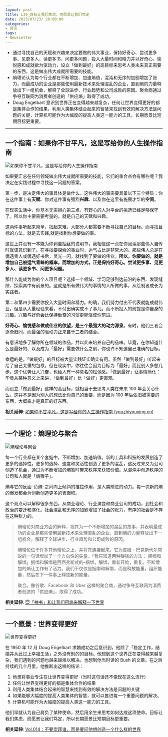 ```yaml
---
layout: post
title: L30_目标让我们焦虑，而愿景让我们笃定
date: 2023/07/23/ 20:00:00
categories:
- 资讯
tags:
- NewsLetter
---
```


- 通过寻找自己的天赋和兴趣来决定要做的伟大事业，保持好奇心、尝试更多事、见更多人、读更多书、问更多问题，投入大量时间和精力并以好奇心、愉悦感和成就欲为驱动力，设立「做到最好」的高目标来思考人类未来真正需要的东西，这是做出伟大成就所需要的技能。
- 熵理论认为每个行业都在不断增加、加速熵值，混沌和无序的加剧增加了张力，而最成功的企业是那些使用最新技术来处理混乱的企业，直到熵的力量释放出下一组机会，解释了全球进步、行业趋势和公司成败的原因。聚合商通过争夺互联网为消费者创造的「供应熵」取得了成功。
- Doug Engelbart 意识到世界正在变得越来越复杂，任何让世界变得更好的都是集体合作的结果，利用人类集体结合起来的智慧来找到有效的解决方法是问题的关键，计算机可能作为大幅度的提高人类这一能力的工具，长期愿景比短期目标更重要。

---

## 一个指南：如果你不甘平凡，这是写给你的人生操作指南

![如果你不甘平凡，这是写给你的人生操作指南](https://pics.naaln.com/blog/2023-07-23-096651.png-basicBlog)

如果要汇总在任何领域做出伟大成就所需要的技能，它们的重合点会有哪些呢？我决定在实践过程中寻找这一问题的答案。

第一步，是决定伟大的事具体是做什么。这件伟大的事需要具备以下三个特质：你在这件事上有**天赋**、你对这件事有强烈**兴趣**、以及你在这里有施展才华的**空间**。

在现实生活中，你基本无需担心第三点，有野心的人对平台的挑选已经足够保守了。所以你主要需要考量的，就是自己的天赋和兴趣。

这两件事听起来简单，找起来难，大部分人都需要不断寻找自己的目标。而寻找目标的方法，就是去实践,就是找到你想要做的事。

这世上并没有一本能为你剥茧抽丝的说明书，我相信这一点在你阅读那些伟人自传时就该意识到了。在寻找要探索的事业时，运气占比是非常大的。那些伟人总是在偶遇贵人或偶遇好书后，灵光一闪，就找到了要做的伟业。**所以，你要做的，就是增加自己被运气青睐的概率。而增加的方式，正是保持好奇心。尝试更多事、见更多人、读更多书、问更多问题。**

那什么能成为你的个人项目呢？选择一个领域、学习足够到达前沿的东西、发现缝隙、探索其中有前景的。这就是所有做伟大的事情的人所做的事，从绘制者成长为实践者。

第二和第四步需要你投入大量时间和精力。的确，我们努力付出不代表就能成就伟业，但是从大量经验来看，不付出确实成不了事儿。而不断投入的前提是你自身的兴趣。兴趣与好奇会比保持勤奋的习惯更能驱使你前进。

**好奇心、愉悦感和做成伟业的欲望，是三个最强大的动力源泉**。有时，他们三者会逐渐趋同，而最强的驱动力正来自于三者的结合。

有意识地多了解你所在领域的作品，并以此来培养自己的品味。毕竟，在你知道什么是最好的、以及成为「最好」需要做什么之前，你也许不知道自己准确的目标。

幸运的是，「做最好」的目标被大量实践证实确实有用。虽然「做到最好」听起来给了自己太重的包袱，但在现实中，你往往会因为目标为「最好」而比别人多想几步。这个优势让人兴奋，也给人有一种莫名的松弛感。「做到最好」让事情简化：毕竟从某种意义上来讲，「做到最好」比「做好」更直观。

而设立「做到最好」这样的高目标，就相当于去思考人类在未来 100 年会关心什么。这并不是因为别人的想法比你自己的重要，而是因为 100 年后依旧被需要的东西，大概率才是真正的好东西。

**相关延伸**:
[如果你不甘平凡，这是写给你的人生操作指南 (youzhiyouxing.cn)](https://youzhiyouxing.cn/materials/1483)

---

## 一个理论：熵理论与聚合

![熵理论与聚合](https://pics.naaln.com/blog/2023-07-23-dbf4b6.jpeg-basicBlog)

每一个行业都在某个套娃中，不断增加、加速熵值。新的工具和科技的发展创造了更多的选择性。更多的选择、速度和灵活性创造了更多的混乱，这反过来又为公司创造了机会，通过为不断增加的熵暂时带来秩序来获取价值。从混沌中创造秩序的公司和人就是「熵贩子」。

熵与它的反面–负熵–之间向上倾斜的推拉作用，是人类前进的动力。每一次新的熵的爆发都会为创新创造更多的表面积。

这个观点可以解释很多东西，从商业理论、行业演变和商业公司的成功，到社会和政治的变迁和演化。社会混乱和无序的加剧增加了社会的张力，有序的社会是不存在这种张力的。

> 熵理论对商业方面的解释，视其为一个不断增加的混乱的故事，并表明最成功的企业是那些使用最新技术来处理混乱的企业，直到熵的力量释放出下一组机会。解释了全球进步、行业趋势和公司成败的原因。
>
> 熵理论位于许多其他理论之上，并将其连接起来。它为吉姆 - 巴克斯代尔常说的一句话增加了一个方向性的矢量。「我只知道两种赚钱的方法： 捆绑和解绑」捆绑和解绑是西西弗斯式的–捆绑，解绑，重新开始，重复。不断增加的熵让工作有了活力。我们不仅仅是捆绑和解绑，而是释放能量，组织能量，然后在下一件事上释放新的能量。
>
> 聚合。像谷歌、Facebook 和 Uber 这样的聚合商，通过争夺互联网为消费者创造的「供应熵」，取得了成功。

**相关延伸**:
[😇「神书」和让我们用熵来解释一下世界](https://rizime.substack.com/p/95a)

---

## 一个愿景：世界变得更好

![世界变得更好](https://pics.naaln.com/blog/2023-07-23-fc1da9.jpg-basicBlog)

在 1950 年 12 月 Doug Engelbart 求婚成功之后意识到，他除了「稳定工作，结婚并从此过上幸福生活」之外没有别的的目标。他想到这个世界正在变得越来越复杂，我们遇到的问题也越来越难以解决。也想到他当时读的 Bush 的文章。在之后持续的几个月里，他推断出这样的结论：

1. 他想将事业专注在让世界变得更好（当时这句话还不像现在这么流行）
2. 任何让世界变得更好的都是集体合作的结果
3. 利用人类集体结合起来的智慧来找到有效的解决方法是问题的关键
4. 如果能够大幅度的提高人类集体的智慧，就可以推进每一个重要问题的解决。
5. 计算机可能作为大幅度的提高人类这一能力的工具。

他们早就认为自己肩负了某种使命，然后用余生来思考如何达成这项使命。目标让我们焦虑，而愿景让我们笃定，所以长期愿景比短期目标更重要。

**相关延伸**:
[Vol.014：不要崇拜谁，而是要问他想创造一个什么样的世界](https://xiaobot.net/post/93af76ac-bfae-44e5-a7f5-4a096039f994)


